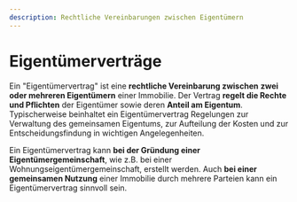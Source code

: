 ```yaml
---
description: Rechtliche Vereinbarungen zwischen Eigentümern
---
```


# Eigentümerverträge

Ein "Eigentümervertrag" ist eine **rechtliche Vereinbarung zwischen** **zwei oder mehreren Eigentümern** einer Immobilie. Der Vertrag **regelt die Rechte und Pflichten** der Eigentümer sowie deren **Anteil am Eigentum**. Typischerweise beinhaltet ein Eigentümervertrag Regelungen zur Verwaltung des gemeinsamen Eigentums, zur Aufteilung der Kosten und zur Entscheidungsfindung in wichtigen Angelegenheiten.

Ein Eigentümervertrag kann **bei der Gründung einer Eigentümergemeinschaft**, wie z.B. bei einer Wohnungseigentümergemeinschaft, erstellt werden. Auch **bei einer gemeinsamen Nutzung** einer Immobilie durch mehrere Parteien kann ein Eigentümervertrag sinnvoll sein.

